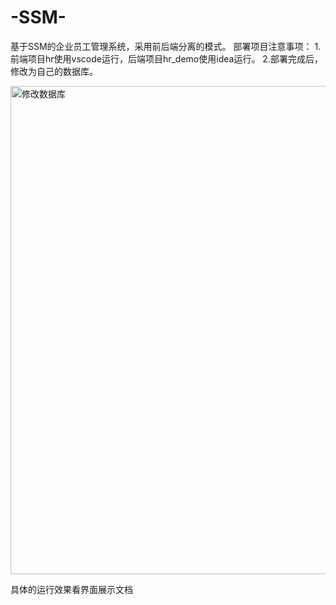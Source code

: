 # -SSM-
基于SSM的企业员工管理系统，采用前后端分离的模式。
部署项目注意事项：
1.前端项目hr使用vscode运行，后端项目hr_demo使用idea运行。
2.部署完成后，修改为自己的数据库。

<img width="781" alt="修改数据库" src="https://github.com/user-attachments/assets/35db3b82-26a5-4324-a584-8dc6a324e03a" />

具体的运行效果看界面展示文档
